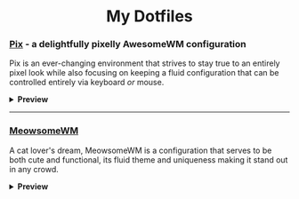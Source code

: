 <h1 align="center"> My Dotfiles</h1>
<h3><a href="https://github.com/beckkake/.files/tree/pix">Pix</a>  - a delightfully pixelly AwesomeWM configuration</h3>

Pix is an ever-changing environment that strives to stay true to an entirely pixel look while also focusing on keeping a fluid configuration that can be controlled entirely via keyboard <i>or</i> mouse.

<details>  
<summary><b>Preview</b></summary><br><img src="https://i.imgur.com/DqjmPVi.png" alt="img"></details>

---

<h3><a href="https://github.com/beckkake/.files/tree/meowsome">MeowsomeWM</a></h3>

A cat lover's dream, MeowsomeWM is a configuration that serves to be both cute and functional, its fluid theme and uniqueness making it stand out in any crowd.

<details><summary><b>Preview</summary><br><img src="https://i.imgur.com/Coj8a1I.jpeg" alt="img"</details>
